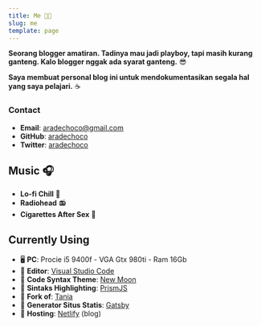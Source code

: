 ```yaml
---
title: Me 👨‍💻
slug: me
template: page
---
```


**Seorang blogger amatiran. Tadinya mau jadi playboy, tapi masih kurang ganteng. Kalo blogger nggak ada syarat ganteng.** 😎 

**Saya membuat personal blog ini untuk mendokumentasikan segala hal yang saya pelajari.** ☕


### Contact

- **Email**: [aradechoco@gmail.com](mailto:aradechoco@gmail.com) 
- **GitHub**: [aradechoco](https://github.com/aradechoco)
- **Twitter**: [aradechoco](https://twitter.com/aradechoco)


## Music 🎧

- **Lo-fi Chill** 🍂 
- **Radiohead**  📻 
- **Cigarettes After Sex** 🚬 

## Currently Using

-  🖥 **PC**:  Procie i5 9400f - VGA Gtx 980ti - Ram 16Gb 
-  🔗 **Editor**:  [Visual Studio Code](https://code.visualstudio.com/)
-  🔗 **Code Syntax Theme**:  [New Moon](https://taniarascia.github.io/new-moon)
-  🔗 **Sintaks Highlighting**:  [PrismJS](http://prismjs.com/)
-  🔗 **Fork of**:  [Tania](https://github.com/taniarascia/taniarascia.com)
-  🔗 **Generator Situs Statis**:  [Gatsby](https://gatsbyjs.org)
-  🔗 **Hosting**:  [Netlify](https://netlify.com) (blog)


